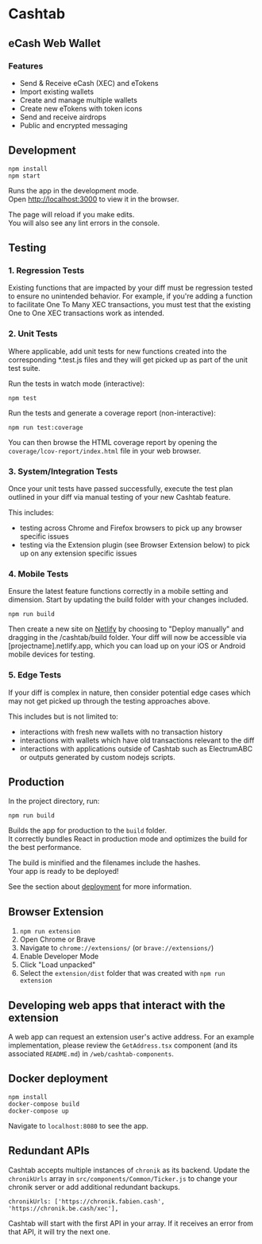 # Cashtab

## eCash Web Wallet

### Features

-   Send & Receive eCash (XEC) and eTokens
-   Import existing wallets
-   Create and manage multiple wallets
-   Create new eTokens with token icons
-   Send and receive airdrops
-   Public and encrypted messaging

## Development

```
npm install
npm start
```

Runs the app in the development mode.<br>
Open [http://localhost:3000](http://localhost:3000) to view it in the browser.

The page will reload if you make edits.<br>
You will also see any lint errors in the console.

## Testing

### 1. Regression Tests

Existing functions that are impacted by your diff must be regression tested to ensure no unintended behavior. For example, if you're adding a function to facilitate One To Many XEC transactions, you must test that the existing One to One XEC transactions work as intended.

### 2. Unit Tests

Where applicable, add unit tests for new functions created into the corresponding \*.test.js files and they will get picked up as part of the unit test suite.

Run the tests in watch mode (interactive):

```
npm test
```

Run the tests and generate a coverage report (non-interactive):

```
npm run test:coverage
```

You can then browse the HTML coverage report by opening the
`coverage/lcov-report/index.html` file in your web browser.

### 3. System/Integration Tests

Once your unit tests have passed successfully, execute the test plan outlined in your diff via manual testing of your new Cashtab feature.

This includes:

-   testing across Chrome and Firefox browsers to pick up any browser specific issues
-   testing via the Extension plugin (see Browser Extension below) to pick up on any extension specific issues

### 4. Mobile Tests

Ensure the latest feature functions correctly in a mobile setting and dimension.
Start by updating the build folder with your changes included.

```
npm run build
```

Then create a new site on [Netlify](https://www.netlify.com/) by choosing to "Deploy manually" and dragging in the /cashtab/build folder. Your diff will now be accessible via [projectname].netlify.app, which you can load up on your iOS or Android mobile devices for testing.

### 5. Edge Tests

If your diff is complex in nature, then consider potential edge cases which may not get picked up through the testing approaches above.

This includes but is not limited to:

-   interactions with fresh new wallets with no transaction history
-   interactions with wallets which have old transactions relevant to the diff
-   interactions with applications outside of Cashtab such as ElectrumABC or outputs generated by custom nodejs scripts.

## Production

In the project directory, run:

```
npm run build
```

Builds the app for production to the `build` folder.<br>
It correctly bundles React in production mode and optimizes the build for the best performance.

The build is minified and the filenames include the hashes.<br>
Your app is ready to be deployed!

See the section about [deployment](https://facebook.github.io/create-react-app/docs/deployment) for more information.

## Browser Extension

1. `npm run extension`
2. Open Chrome or Brave
3. Navigate to `chrome://extensions/` (or `brave://extensions/`)
4. Enable Developer Mode
5. Click "Load unpacked"
6. Select the `extension/dist` folder that was created with `npm run extension`

## Developing web apps that interact with the extension

A web app can request an extension user's active address. For an example implementation, please review the `GetAddress.tsx` component (and its associated `README.md`) in `/web/cashtab-components`.

## Docker deployment

```
npm install
docker-compose build
docker-compose up
```

Navigate to `localhost:8080` to see the app.

## Redundant APIs

Cashtab accepts multiple instances of `chronik` as its backend. Update the `chronikUrls` array in `src/components/Common/Ticker.js` to change your chronik server or add additional redundant backups.

```
chronikUrls: ['https://chronik.fabien.cash', 'https://chronik.be.cash/xec'],
```

Cashtab will start with the first API in your array. If it receives an error from that API, it will try the next one.

